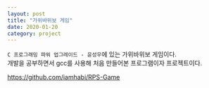 ```yaml
---
layout: post
title: "가위바위보 게임"
date: 2020-01-20
category: project
---
```


`C 프로그래밍 파워 업그레이드 - 윤성우`에 있는 가위바위보 게임이다.  
개발을 공부하면서 gcc를 사용해 처음 만들어본 프로그램이자 프로젝트이다.

https://github.com/iamhabi/RPS-Game